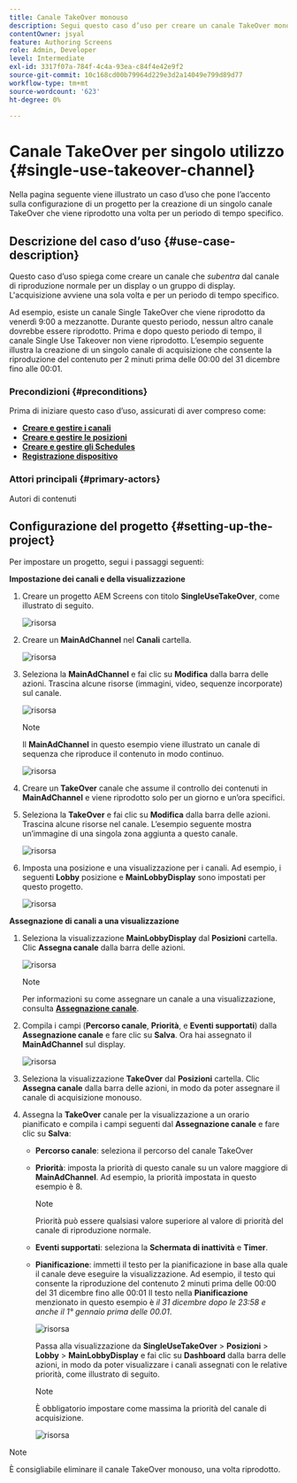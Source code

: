 ```yaml
---
title: Canale TakeOver monouso
description: Segui questo caso d’uso per creare un canale TakeOver monouso.
contentOwner: jsyal
feature: Authoring Screens
role: Admin, Developer
level: Intermediate
exl-id: 3317f07a-784f-4c4a-93ea-c84f4e42e9f2
source-git-commit: 10c168cd00b79964d229e3d2a14049e799d89d77
workflow-type: tm+mt
source-wordcount: '623'
ht-degree: 0%

---
```


# Canale TakeOver per singolo utilizzo {#single-use-takeover-channel}

Nella pagina seguente viene illustrato un caso d’uso che pone l’accento sulla configurazione di un progetto per la creazione di un singolo canale TakeOver che viene riprodotto una volta per un periodo di tempo specifico.

## Descrizione del caso d’uso {#use-case-description}

Questo caso d’uso spiega come creare un canale che *subentra* dal canale di riproduzione normale per un display o un gruppo di display. L&#39;acquisizione avviene una sola volta e per un periodo di tempo specifico.

Ad esempio, esiste un canale Single TakeOver che viene riprodotto da venerdì 9:00 a mezzanotte. Durante questo periodo, nessun altro canale dovrebbe essere riprodotto. Prima e dopo questo periodo di tempo, il canale Single Use Takeover non viene riprodotto. L’esempio seguente illustra la creazione di un singolo canale di acquisizione che consente la riproduzione del contenuto per 2 minuti prima delle 00:00 del 31 dicembre fino alle 00:01.

### Precondizioni {#preconditions}

Prima di iniziare questo caso d’uso, assicurati di aver compreso come:

* **[Creare e gestire i canali](managing-channels.md)**
* **[Creare e gestire le posizioni](managing-locations.md)**
* **[Creare e gestire gli Schedules](managing-schedules.md)**
* **[Registrazione dispositivo](device-registration.md)**

### Attori principali {#primary-actors}

Autori di contenuti

## Configurazione del progetto {#setting-up-the-project}

Per impostare un progetto, segui i passaggi seguenti:

**Impostazione dei canali e della visualizzazione**

1. Creare un progetto AEM Screens con titolo **SingleUseTakeOver**, come illustrato di seguito.

   ![risorsa](assets/single-takeover1.png)

1. Creare un **MainAdChannel** nel **Canali** cartella.

   ![risorsa](assets/single-takeover2.png)

1. Seleziona la **MainAdChannel** e fai clic su **Modifica** dalla barra delle azioni. Trascina alcune risorse (immagini, video, sequenze incorporate) sul canale.

   ![risorsa](assets/single-takeover2.png)


   >[!NOTE]
   >Il **MainAdChannel** in questo esempio viene illustrato un canale di sequenza che riproduce il contenuto in modo continuo.

   ![risorsa](assets/single-takeover3.png)

1. Creare un **TakeOver** canale che assume il controllo dei contenuti in **MainAdChannel** e viene riprodotto solo per un giorno e un’ora specifici.

1. Seleziona la **TakeOver** e fai clic su **Modifica** dalla barra delle azioni. Trascina alcune risorse nel canale. L’esempio seguente mostra un’immagine di una singola zona aggiunta a questo canale.

   ![risorsa](assets/single-takeover4.png)

1. Imposta una posizione e una visualizzazione per i canali. Ad esempio, i seguenti **Lobby** posizione e  **MainLobbyDisplay** sono impostati per questo progetto.

   ![risorsa](assets/single-takeover5.png)

**Assegnazione di canali a una visualizzazione**

1. Seleziona la visualizzazione **MainLobbyDisplay** dal **Posizioni** cartella. Clic **Assegna canale** dalla barra delle azioni.

   ![risorsa](assets/single-takeover6.png)

   >[!NOTE]
   >Per informazioni su come assegnare un canale a una visualizzazione, consulta **[Assegnazione canale](channel-assignment.md)**.

1. Compila i campi (**Percorso canale**, **Priorità**, e **Eventi supportati**) dalla **Assegnazione canale** e fare clic su **Salva**. Ora hai assegnato il **MainAdChannel** sul display.

   ![risorsa](assets/single-takeover7.png)

1. Seleziona la visualizzazione **TakeOver** dal **Posizioni** cartella. Clic **Assegna canale** dalla barra delle azioni, in modo da poter assegnare il canale di acquisizione monouso.

1. Assegna la **TakeOver** canale per la visualizzazione a un orario pianificato e compila i campi seguenti dal **Assegnazione canale** e fare clic su **Salva**:

   * **Percorso canale**: seleziona il percorso del canale TakeOver
   * **Priorità**: imposta la priorità di questo canale su un valore maggiore di **MainAdChannel**. Ad esempio, la priorità impostata in questo esempio è 8.

     >[!NOTE]
     >Priorità può essere qualsiasi valore superiore al valore di priorità del canale di riproduzione normale.
   * **Eventi supportati**: seleziona la **Schermata di inattività** e **Timer**.
   * **Pianificazione**: immetti il testo per la pianificazione in base alla quale il canale deve eseguire la visualizzazione. Ad esempio, il testo qui consente la riproduzione del contenuto 2 minuti prima delle 00:00 del 31 dicembre fino alle 00:01 Il testo nella **Pianificazione** menzionato in questo esempio è *il 31 dicembre dopo le 23:58 e anche il 1° gennaio prima delle 00.01*.

     ![risorsa](assets/single-takeover8.png)

     Passa alla visualizzazione da **SingleUseTakeOver** > **Posizioni** > **Lobby** > **MainLobbyDisplay** e fai clic su **Dashboard** dalla barra delle azioni, in modo da poter visualizzare i canali assegnati con le relative priorità, come illustrato di seguito.

     >[!NOTE]
     >È obbligatorio impostare come massima la priorità del canale di acquisizione.

     ![risorsa](assets/single-takeover9.png)

>[!NOTE]
>
>È consigliabile eliminare il canale TakeOver monouso, una volta riprodotto.
